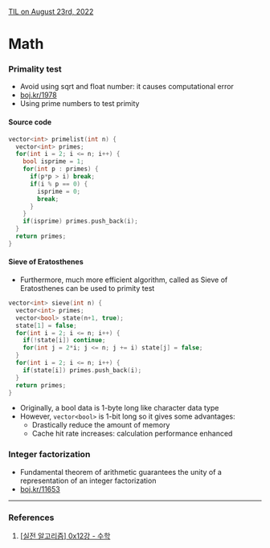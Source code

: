 [TIL on August 23rd, 2022](../../TIL/2022/08/08-23-2022.md)
# **Math**

### Primality test
- Avoid using sqrt and float number: it causes computational error
- [boj.kr/1978](../../Problem%20Solving/boj/Math/1978-08-23-2022.cpp)
- Using prime numbers to test primity

#### Source code
```cpp
vector<int> primelist(int n) {
  vector<int> primes;
  for(int i = 2; i <= n; i++) {
    bool isprime = 1;
    for(int p : primes) {
      if(p*p > i) break;
      if(i % p == 0) {
        isprime = 0;
        break;
      }
    }
    if(isprime) primes.push_back(i);
  }
  return primes;
}
```

#### Sieve of Eratosthenes
- Furthermore, much more efficient algorithm, called as Sieve of Eratosthenes can be used to primity test

```cpp
vector<int> sieve(int n) {
  vector<int> primes;
  vector<bool> state(n+1, true);
  state[1] = false;
  for(int i = 2; i <= n; i++) {
    if(!state[i]) continue;
    for(int j = 2*i; j <= n; j += i) state[j] = false;
  }
  for(int i = 2; i <= n; i++) {
    if(state[i]) primes.push_back(i);
  }
  return primes;
}
```
- Originally, a bool data is 1-byte long like character data type
- However, `vector<bool>` is 1-bit long so it gives some advantages:
  * Drastically reduce the amount of memory
  * Cache hit rate increases: calculation performance enhanced

### Integer factorization
- Fundamental theorem of arithmetic guarantees the unity of a representation of an integer factorization
- [boj.kr/11653](../../Problem%20Solving/boj/Math/11653-08-23-2022.cpp)


___

### References
1. [[실전 알고리즘] 0x12강 - 수학](https://blog.encrypted.gg/983)